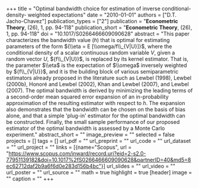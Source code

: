 +++
title = "Optimal bandwidth choice for estimation of inverse conditional-density- weighted expectations"
date = "2010-01-01"
authors = ["D.T. Jacho-Chavez"]
publication_types = ["2"]
publication = "**Econometric Theory**, (26), 1, pp. 94-118"
publication_short = "**Econometric Theory**, (26), 1, pp. 94-118"
doi = "10.1017/S0266466609090628"
abstract = "This paper characterizes the bandwidth value ($h$) that is optimal for estimating parameters of the form ${\\eta = E [\\omega/f\\_{V|U}]}$, where the conditional density of a scalar continuous random variable $V$, given a random vector $U$, ${f\\_{V|U}}$, is replaced by its kernel estimator. That is, the parameter $\\eta$ is the expectation of $\\omega$ inversely weighted by ${f\\_{V|U}}$, and it is the building block of various semiparametric estimators already proposed in the literature such as Lewbel (1998), Lewbel (2000b), Honoré and Lewbel (2002), Khan and Lewbel (2007), and Lewbel (2007). The optimal bandwidth is derived by minimizing the leading terms of a second-order mean squared error expansion of an in-probability approximation of the resulting estimator with respect to $h$. The expansion also demonstrates that the bandwidth can be chosen on the basis of bias alone, and that a simple 'plug-in' estimator for the optimal bandwidth can be constructed. Finally, the small sample performance of our proposed estimator of the optimal bandwidth is assessed by a Monte Carlo experiment."
abstract_short = ""
image_preview = ""
selected = false
projects = []
tags = []
url_pdf = ""
url_preprint = ""
url_code = ""
url_dataset = ""
url_project = ""
links = [{name="Scopus", url = "https://www.scopus.com/inward/record.uri?eid=2-s2.0-77951139182&doi=10.1017%2fS0266466609090628&partnerID=40&md5=8ec62712daf2b9a6f6d0e283d156b4bc"}]
url_slides = ""
url_video = ""
url_poster = ""
url_source = ""
math = true
highlight = true
[header]
image = ""
caption = ""
+++
